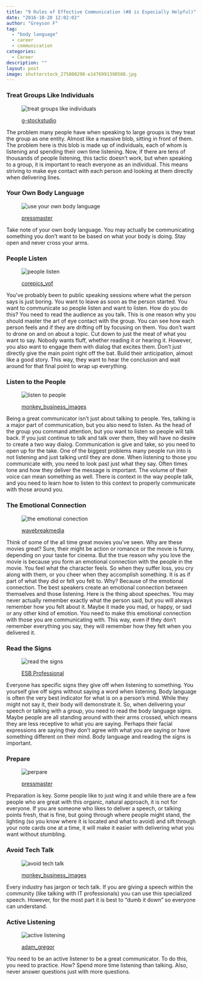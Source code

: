 ```yaml
---
title: "9 Rules of Effective Communication (#8 is Especially Helpful)"
date: "2016-10-20 12:02:02"
author: "Greyson F"
tag:
  - "body language"
  - career
  - communication
categories:
  - Career
description: ""
layout: post
image: shutterstock_275800298-e1476991398508.jpg
---
```


### Treat Groups Like Individuals

<figure aria-describedby="caption-attachment-4256" class="wp-caption alignnone" id="attachment_4256" style="width: 700px">

![treat groups like individuals](/posts/shutterstock_400222768.jpg)<figcaption class="wp-caption-text" id="caption-attachment-4256">[g-stockstudio](https://www.shutterstock.com/pic-400222768/stock-photo-discussing-new-business-ideas-cheerful-young-woman-standing-near-whiteboard-and-smiling-while-her-colleagues-sitting-at-the-desk.html)</figcaption></figure>

The problem many people have when speaking to large groups is they treat the group as one entity. Almost like a massive blob, sitting in front of them. The problem here is this blob is made up of individuals, each of whom is listening and spending their own time listening. Now, if there are tens of thousands of people listening, this tactic doesn’t work, but when speaking to a group, it is important to reach everyone as an individual. This means striving to make eye contact with each person and looking at them directly when delivering lines.

### Your Own Body Language

<figure aria-describedby="caption-attachment-4257" class="wp-caption alignnone" id="attachment_4257" style="width: 700px">

![use your own body language](/posts/shutterstock_93603286.jpg)<figcaption class="wp-caption-text" id="caption-attachment-4257">[pressmaster](https://www.shutterstock.com/pic-93603286/stock-photo-confident-business-partners-walking-down-in-office-building-and-discussing-work.html)</figcaption></figure>

Take note of your own body language. You may actually be communicating something you don’t want to be based on what your body is doing. Stay open and never cross your arms.

### People Listen

<figure aria-describedby="caption-attachment-4258" class="wp-caption alignnone" id="attachment_4258" style="width: 700px">

![people listen](/posts/shutterstock_172850804.jpg)<figcaption class="wp-caption-text" id="caption-attachment-4258">[corepics_vof](https://www.shutterstock.com/pic-172850804/stock-photo-two-woman-talking-about-the-latest-gossip-on-their-coffeebreak-in-the-office-attentively-listening-to-eachother.html)</figcaption></figure>

You’ve probably been to public speaking sessions where what the person says is just boring. You want to leave as soon as the person started. You want to communicate so people listen and want to listen. How do you do this? You need to read the audience as you talk. This is one reason why you should master the art of eye contact with the group. You can see how each person feels and if they are drifting off by focusing on them. You don’t want to drone on and on about a topic. Cut down to just the meat of what you want to say. Nobody wants fluff, whether reading it or hearing it. However, you also want to engage them with dialog that excites them. Don’t just directly give the main point right off the bat. Build their anticipation, almost like a good story. This way, they want to hear the conclusion and wait around for that final point to wrap up everything.

### Listen to the People

<figure aria-describedby="caption-attachment-4259" class="wp-caption alignnone" id="attachment_4259" style="width: 700px">

![listen to people](/posts/shutterstock_289831070.jpg)<figcaption class="wp-caption-text" id="caption-attachment-4259">[monkey_business_images](https://www.shutterstock.com/pic-289831070/stock-photo-two-female-friends-talking-at-a-coffee-shop.html)</figcaption></figure>

Being a great communicator isn’t just about talking to people. Yes, talking is a major part of communication, but you also need to listen. As the head of the group you command attention, but you want to listen so people will talk back. If you just continue to talk and talk over them, they will have no desire to create a two way dialog. Communication is give and take, so you need to open up for the take. One of the biggest problems many people run into is not listening and just talking until they are done. When listening to those you communicate with, you need to look past just what they say. Often times tone and how they deliver the message is important. The volume of their voice can mean something as well. There is context in the way people talk, and you need to learn how to listen to this context to properly communicate with those around you.

### The Emotional Connection

<figure aria-describedby="caption-attachment-4260" class="wp-caption alignnone" id="attachment_4260" style="width: 700px">

![the emotional conection](/posts/shutterstock_160661273.jpg)<figcaption class="wp-caption-text" id="caption-attachment-4260">[wavebreakmedia](https://www.shutterstock.com/pic-160661273/stock-photo-two-friendly-male-mature-students-chatting-while-sitting-in-class-room.html)</figcaption></figure>

Think of some of the all time great movies you’ve seen. Why are these movies great? Sure, their might be action or romance or the movie is funny, depending on your taste for cinema. But the true reason why you love the movie is because you form an emotional connection with the people in the movie. You feel what the character feels. So when they suffer loss, you cry along with them, or you cheer when they accomplish something. It is as if part of what they did or felt you felt to. Why? Because of the emotional connection. The best speakers create an emotional connection between themselves and those listening. Here is the thing about speeches. You may never actually remember exactly what the person said, but you will always remember how you felt about it. Maybe it made you mad, or happy, or sad or any other kind of emotion. You need to make this emotional connection with those you are communicating with. This way, even if they don’t remember everything you say, they will remember how they felt when you delivered it.

### Read the Signs

<figure aria-describedby="caption-attachment-4261" class="wp-caption alignnone" id="attachment_4261" style="width: 700px">

![read the signs](/posts/shutterstock_152737400-e1476991234271.jpg)<figcaption class="wp-caption-text" id="caption-attachment-4261">[ESB Professional](https://www.shutterstock.com/pic-152737400)</figcaption></figure>

Everyone has specific signs they give off when listening to something. You yourself give off signs without saying a word when listening. Body language is often the very best indicator for what is on a person’s mind. While they might not say it, their body will demonstrate it. So, when delivering your speech or talking with a group, you need to read the body language signs. Maybe people are all standing around with their arms crossed, which means they are less receptive to what you are saying. Perhaps their facial expressions are saying they don’t agree with what you are saying or have something different on their mind. Body language and reading the signs is important.

### Prepare

<figure aria-describedby="caption-attachment-4262" class="wp-caption alignnone" id="attachment_4262" style="width: 700px">

![perpare](/posts/shutterstock_361845191.jpg)<figcaption class="wp-caption-text" id="caption-attachment-4262">[pressmaster](https://www.shutterstock.com/pic-361845191/stock-photo-business-presentation.html)</figcaption></figure>

Preparation is key. Some people like to just wing it and while there are a few people who are great with this organic, natural approach, it is not for everyone. If you are someone who likes to deliver a speech, or talking points fresh, that is fine, but going through where people might stand, the lighting (so you know where it is located and what to avoid) and sift through your note cards one at a time, it will make it easier with delivering what you want without stumbling.

### Avoid Tech Talk

<figure aria-describedby="caption-attachment-4263" class="wp-caption alignnone" id="attachment_4263" style="width: 700px">

![avoid tech talk](/posts/shutterstock_275800298-e1476991398508.jpg)<figcaption class="wp-caption-text" id="caption-attachment-4263">[monkey_business_images](https://www.shutterstock.com/pic-275800298/stock-photo-businesswoman-presenting-to-colleagues-at-a-meeting.html)</figcaption></figure>

Every industry has jargon or tech talk. If you are giving a speech within the community (like talking with IT professionals) you can use this specialized speech. However, for the most part it is best to “dumb it down” so everyone can understand.

### Active Listening

<figure aria-describedby="caption-attachment-4264" class="wp-caption alignnone" id="attachment_4264" style="width: 700px">

![active listening](/posts/shutterstock_300058016.jpg)<figcaption class="wp-caption-text" id="caption-attachment-4264">[adam_gregor](https://www.shutterstock.com/pic-300058016/stock-photo-two-men-talking.html)</figcaption></figure>

You need to be an active listener to be a great communicator. To do this, you need to practice. How? Spend more time listening than talking. Also, never answer questions just with more questions.

